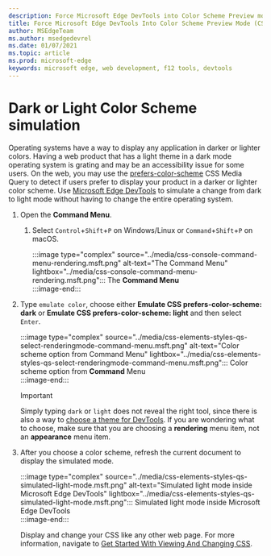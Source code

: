 ```yaml
---
description: Force Microsoft Edge DevTools into Color Scheme Preview mode.
title: Force Microsoft Edge DevTools Into Color Scheme Preview Mode (CSS Prefers Color Scheme)
author: MSEdgeTeam
ms.author: msedgedevrel
ms.date: 01/07/2021
ms.topic: article
ms.prod: microsoft-edge
keywords: microsoft edge, web development, f12 tools, devtools
---
```

# Dark or Light Color Scheme simulation  

Operating systems have a way to display any application in darker or lighter colors.  Having a web product that has a light theme in a dark mode operating system is grating and may be an accessibility issue for some users.  On the web, you may use the [prefers-color-scheme][MDNPrefersColorScheme] CSS Media Query to detect if users prefer to display your product in a darker or lighter color scheme.  Use [Microsoft Edge DevTools][DevtoolsGuideChromiumMain] to simulate a change from dark to light mode without having to change the entire operating system.  

1.  Open the **Command Menu**.  
    1.  Select `Control`+`Shift`+`P`  on Windows/Linux or `Command`+`Shift`+`P` on macOS.  
        
        :::image type="complex" source="../media/css-console-command-menu-rendering.msft.png" alt-text="The Command Menu" lightbox="../media/css-console-command-menu-rendering.msft.png":::
           The **Command Menu**  
        :::image-end:::  
        
1.  Type `emulate color`, choose either **Emulate CSS prefers-color-scheme: dark** or **Emulate CSS prefers-color-scheme: light** and then select `Enter`.  
    
    :::image type="complex" source="../media/css-elements-styles-qs-select-renderingmode-command-menu.msft.png" alt-text="Color scheme option from Command Menu" lightbox="../media/css-elements-styles-qs-select-renderingmode-command-menu.msft.png":::
       Color scheme option from **Command** Menu  
    :::image-end:::  
    
    > [!IMPORTANT]
    > Simply typing `dark` or `light` does not reveal the right tool, since there is also a way to [choose a theme for DevTools][DevtoolsGuideChromiumCustomizeDarkTheme].  If you are wondering what to choose, make sure that you are choosing a **rendering** menu item, not an **appearance** menu item.  

1.  After you choose a color scheme, refresh the current document to display the simulated mode.  
    
    :::image type="complex" source="../media/css-elements-styles-qs-simulated-light-mode.msft.png" alt-text="Simulated light mode inside Microsoft Edge DevTools" lightbox="../media/css-elements-styles-qs-simulated-light-mode.msft.png":::
       Simulated light mode inside Microsoft Edge DevTools  
    :::image-end:::  
    
    Display and change your CSS like any other web page.  For more information, navigate to [Get Started With Viewing And Changing CSS][DevtoolsGuideChromiumCssIndex].  

<!-- links -->  

[DevtoolsGuideChromiumMain]: ../index.md "Microsoft Edge (Chromium) Developer Tools | Microsoft Docs"  
[DevtoolsGuideChromiumCustomizeDarkTheme]: ../customize/dark-theme.md "Enable Dark Theme In Microsoft Edge DevTools | Microsoft Docs"
[DevtoolsGuideChromiumCssIndex]: ../css/index.md "Get Started With Viewing And Changing CSS | Microsoft Docs"  

[MDNPrefersColorScheme]: https://developer.mozilla.org/docs/Web/CSS/@media/prefers-color-scheme "prefers-color-scheme | MDN"  
